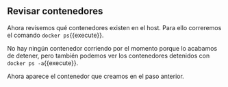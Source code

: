 ## Revisar contenedores

Ahora revisemos qué contenedores existen en el host. Para ello correremos el comando `docker ps`{{execute}}.

No hay ningún contenedor corriendo por el momento porque lo acabamos de detener, pero también podemos ver los contenedores detenidos con `docker ps -a`{{execute}}.

Ahora aparece el contenedor que creamos en el paso anterior.
